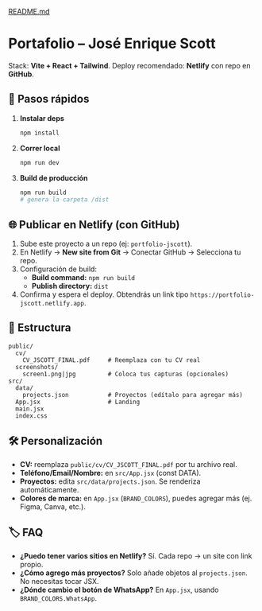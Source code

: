 [README.md](https://github.com/user-attachments/files/22372498/README.md)
# Portafolio – José Enrique Scott

Stack: **Vite + React + Tailwind**. Deploy recomendado: **Netlify** con repo en **GitHub**.

## 🚀 Pasos rápidos
1. **Instalar deps**  
   ```bash
   npm install
   ```
2. **Correr local**  
   ```bash
   npm run dev
   ```
3. **Build de producción**  
   ```bash
   npm run build
   # genera la carpeta /dist
   ```

## 🌐 Publicar en Netlify (con GitHub)
1. Sube este proyecto a un repo (ej: `portfolio-jscott`).  
2. En Netlify → **New site from Git** → Conectar GitHub → Selecciona tu repo.  
3. Configuración de build:  
   - **Build command:** `npm run build`  
   - **Publish directory:** `dist`
4. Confirma y espera el deploy. Obtendrás un link tipo `https://portfolio-jscott.netlify.app`.

## 🧩 Estructura
```
public/
  cv/
    CV_JSCOTT_FINAL.pdf     # Reemplaza con tu CV real
  screenshots/
    screen1.png|jpg         # Coloca tus capturas (opcionales)
src/
  data/
    projects.json           # Proyectos (edítalo para agregar más)
  App.jsx                   # Landing
  main.jsx
  index.css
```

## 🛠️ Personalización
- **CV:** reemplaza `public/cv/CV_JSCOTT_FINAL.pdf` por tu archivo real.
- **Teléfono/Email/Nombre:** en `src/App.jsx` (const DATA).
- **Proyectos:** edita `src/data/projects.json`. Se renderiza automáticamente.
- **Colores de marca:** en `App.jsx` (`BRAND_COLORS`), puedes agregar más (ej. Figma, Canva, etc.).

## 🏷️ FAQ
- **¿Puedo tener varios sitios en Netlify?** Sí. Cada repo → un site con link propio.
- **¿Cómo agrego más proyectos?** Solo añade objetos al `projects.json`. No necesitas tocar JSX.
- **¿Dónde cambio el botón de WhatsApp?** En `App.jsx`, usando `BRAND_COLORS.WhatsApp`.

